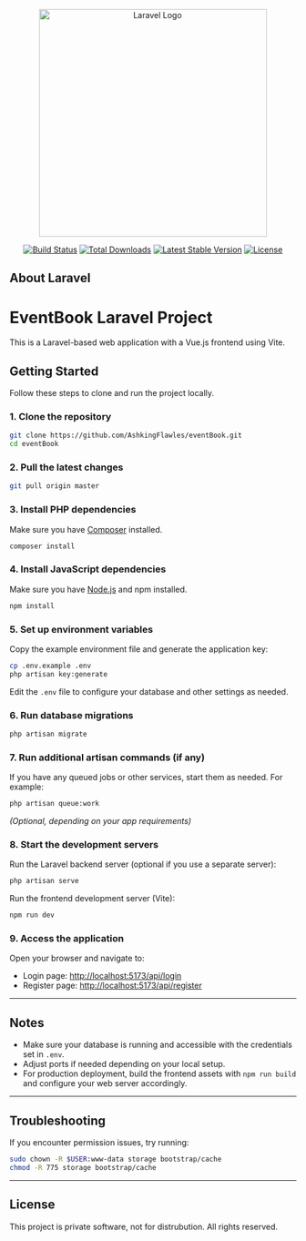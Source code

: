 <p align="center"><a href="https://laravel.com" target="_blank"><img src="https://raw.githubusercontent.com/laravel/art/master/logo-lockup/5%20SVG/2%20CMYK/1%20Full%20Color/laravel-logolockup-cmyk-red.svg" width="400" alt="Laravel Logo"></a></p>

<p align="center">
<a href="https://github.com/laravel/framework/actions"><img src="https://github.com/laravel/framework/workflows/tests/badge.svg" alt="Build Status"></a>
<a href="https://packagist.org/packages/laravel/framework"><img src="https://img.shields.io/packagist/dt/laravel/framework" alt="Total Downloads"></a>
<a href="https://packagist.org/packages/laravel/framework"><img src="https://img.shields.io/packagist/v/laravel/framework" alt="Latest Stable Version"></a>
<a href="https://packagist.org/packages/laravel/framework"><img src="https://img.shields.io/packagist/l/laravel/framework" alt="License"></a>
</p>

## About Laravel
# EventBook Laravel Project

This is a Laravel-based web application with a Vue.js frontend using Vite.

## Getting Started

Follow these steps to clone and run the project locally.

### 1. Clone the repository

```bash
git clone https://github.com/AshkingFlawles/eventBook.git
cd eventBook
```

### 2. Pull the latest changes

```bash
git pull origin master
```

### 3. Install PHP dependencies

Make sure you have [Composer](https://getcomposer.org/) installed.

```bash
composer install
```

### 4. Install JavaScript dependencies

Make sure you have [Node.js](https://nodejs.org/) and npm installed.

```bash
npm install
```

### 5. Set up environment variables

Copy the example environment file and generate the application key:

```bash
cp .env.example .env
php artisan key:generate
```

Edit the `.env` file to configure your database and other settings as needed.

### 6. Run database migrations

```bash
php artisan migrate
```

### 7. Run additional artisan commands (if any)

If you have any queued jobs or other services, start them as needed. For example:

```bash
php artisan queue:work
```

*(Optional, depending on your app requirements)*

### 8. Start the development servers

Run the Laravel backend server (optional if you use a separate server):

```bash
php artisan serve
```

Run the frontend development server (Vite):

```bash
npm run dev
```

### 9. Access the application

Open your browser and navigate to:

- Login page: [http://localhost:5173/api/login](http://localhost:5173/api/login)
- Register page: [http://localhost:5173/api/register](http://localhost:5173/api/register)

---

## Notes

- Make sure your database is running and accessible with the credentials set in `.env`.
- Adjust ports if needed depending on your local setup.
- For production deployment, build the frontend assets with `npm run build` and configure your web server accordingly.

---

## Troubleshooting

If you encounter permission issues, try running:

```bash
sudo chown -R $USER:www-data storage bootstrap/cache
chmod -R 775 storage bootstrap/cache
```

---

## License

This project is private software, not for distrubution. 
All rights reserved.
